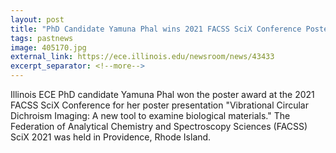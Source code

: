 ```yaml
---
layout: post
title: "PhD Candidate Yamuna Phal wins 2021 FACSS SciX Conference Poster Award"
tags: pastnews
image: 405170.jpg
external_link: https://ece.illinois.edu/newsroom/news/43433
excerpt_separator: <!--more-->
---
```


Illinois ECE PhD candidate Yamuna Phal won the poster award at the 2021 FACSS SciX Conference for her poster presentation "Vibrational Circular Dichroism Imaging: A new tool to examine biological materials." The Federation of Analytical Chemistry and Spectroscopy Sciences (FACSS) SciX 2021 was held in Providence, Rhode Island. 
